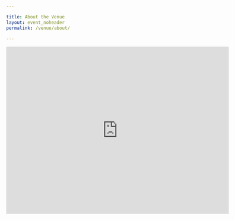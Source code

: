 ```yaml
---

title: About the Venue
layout: event_noheader
permalink: /venue/about/

---
```


<iframe src="https://www.google.com/maps/embed?pb=!1m18!1m12!1m3!1d252164.87948494675!2d-79.81502578980974!3d9.056810351733628!2m3!1f0!2f0!3f0!3m2!1i1024!2i768!4f13.1!3m3!1m2!1s0x8faca82e0841d1c3%3A0x3feb8502267a3b14!2sUniversidad%20Cat%C3%B3lica%20Santa%20Mar%C3%ADa%20La%20Antigua!5e0!3m2!1sen!2spe!4v1724652026194!5m2!1sen!2spe" width="600" height="450" style="border:0;" allowfullscreen="" loading="lazy" referrerpolicy="no-referrer-when-downgrade"></iframe>
